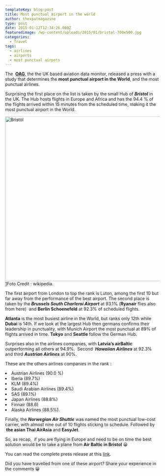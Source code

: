 ```yaml
---
templateKey: blog-post
title: Most punctual airport in the world
author: thexpatmagazine
type: post
date: 2015-01-12T12:34:26.000Z
featuredimage: /wp-content/uploads/2015/01/bristol-700x500.jpg
categories:
  - Travel
tags:
  - airlines
  - airports
  - most punctual airpots
---
```


The  <a href="https://www.oag.com" target="_blank"><strong>OAG</strong></a>, the the UK based aviation data monitor, released a press with a study that determines the **most punctual airport in the World**, and the most punctual airlines.

Surprising the first place on the list is taken by the small Hub of _**Bristol**_ in the UK. The Hub hosts flights in Europe and Africa and has the 94.4 % of the flights arrived within 15 minutes from the scheduled time, making it the most punctual airport in the World.<!--more-->

<img class="alignnone size-full wp-image-385" src="/img/uploads/2015/01/bristol.jpg" alt="Bristol" width="750" height="536" srcset="/img/uploads/2015/01/bristol.jpg 750w, /img/uploads/2015/01/bristol-300x214.jpg 300w, /img/uploads/2015/01/bristol-700x500.jpg 700w" sizes="(max-width: 750px) 100vw, 750px" />[1]Foto Credit : wikipedia.

The first airport from London to top the rank is Luton, among the first 10 but far away from the performance of the best airport. The second place is taken by the **_Brussels South Charleroi Airport_** at 93.1% (**Ryanair** flies also from here)  and **Berlin Schoenefeld** at 92.3% of scheduled flights.



**Atlanta** is the most busiest airline in the World, but ranks only 12th while **Dubai** is 14th. If we look at the largest Hub then germans confirms their leadership in punctuality, with Munich Airport the most punctual at 89% of flights arrived in time. **Tokyo** and **Seattle** follow the German Hub.

Surprises also in the airlines companies, with **Latvia&#8217;s airBaltic** outperforming all others at 94.9%.  Second  **_Hawaiian Airlines_** at 92.3% and third _**Austrian Airlines**_ at 90%.

These are the others airlines companies in the rank :

<li class="zn-body__paragraph">
  Austrian Airlines (90.0 %)
</li>
<li class="zn-body__paragraph">
  Iberia (89.7%)
</li>
<li class="zn-body__paragraph">
  KLM (89.4%)
</li>
<li class="zn-body__paragraph">
  Saudi Arabian Airlines (89.4%)
</li>
<li class="zn-body__paragraph">
  SAS (89.1%)
</li>
<li class="zn-body__paragraph">
  Japan Airlines (88.8%)
</li>
<li class="zn-body__paragraph">
  Finnair (88.6)
</li>
<li class="zn-body__paragraph">
  Alaska Airlines (88.5%).
</li>

<p class="zn-body__paragraph">
  Finally, the <em><strong>Norwegian Air Shuttle</strong></em> was named the most punctual low-cost carrier, with almost nine out of 10 flights sticking to schedule. Followed by <strong> the asian Thai AirAsia</strong> and <strong>EasyJet</strong>.
</p>

<p class="zn-body__paragraph">
  So, as recap,  if you are flying in Europe and need to be on time the best solution would be to take a plane from<strong> Air Baltic in Bristol</strong> 😀
</p>

<p class="zn-body__paragraph">
  You can read the complete press release at this <a href="https://www.oag.com/Press-Room/bristol-airport-and-airbaltic-win-global-otp-battle" target="_blank">link</a>.
</p>

<p class="zn-body__paragraph">
  Did you have travelled from one of these airport? Share your experience in the comments 😀
</p>

<p class="zn-body__paragraph">

[1]: /img/uploads/2015/01/bristol.jpg
